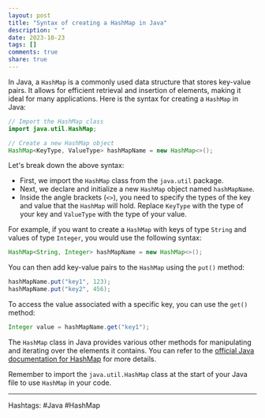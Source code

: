 ```yaml
---
layout: post
title: "Syntax of creating a HashMap in Java"
description: " "
date: 2023-10-23
tags: []
comments: true
share: true
---
```


In Java, a `HashMap` is a commonly used data structure that stores key-value pairs. It allows for efficient retrieval and insertion of elements, making it ideal for many applications. Here is the syntax for creating a `HashMap` in Java:

```java
// Import the HashMap class
import java.util.HashMap;

// Create a new HashMap object
HashMap<KeyType, ValueType> hashMapName = new HashMap<>();
```

Let's break down the above syntax:

- First, we import the `HashMap` class from the `java.util` package.
- Next, we declare and initialize a new `HashMap` object named `hashMapName`.
- Inside the angle brackets (`<>`), you need to specify the types of the key and value that the `HashMap` will hold. Replace `KeyType` with the type of your key and `ValueType` with the type of your value.

For example, if you want to create a `HashMap` with keys of type `String` and values of type `Integer`, you would use the following syntax:

```java
HashMap<String, Integer> hashMapName = new HashMap<>();
```

You can then add key-value pairs to the `HashMap` using the `put()` method:

```java
hashMapName.put("key1", 123);
hashMapName.put("key2", 456);
```

To access the value associated with a specific key, you can use the `get()` method:

```java
Integer value = hashMapName.get("key1");
```

The `HashMap` class in Java provides various other methods for manipulating and iterating over the elements it contains. You can refer to the [official Java documentation for HashMap](https://docs.oracle.com/en/java/javase/11/docs/api/java.base/java/util/HashMap.html) for more details.

Remember to import the `java.util.HashMap` class at the start of your Java file to use `HashMap` in your code.

---

Hashtags: #Java #HashMap